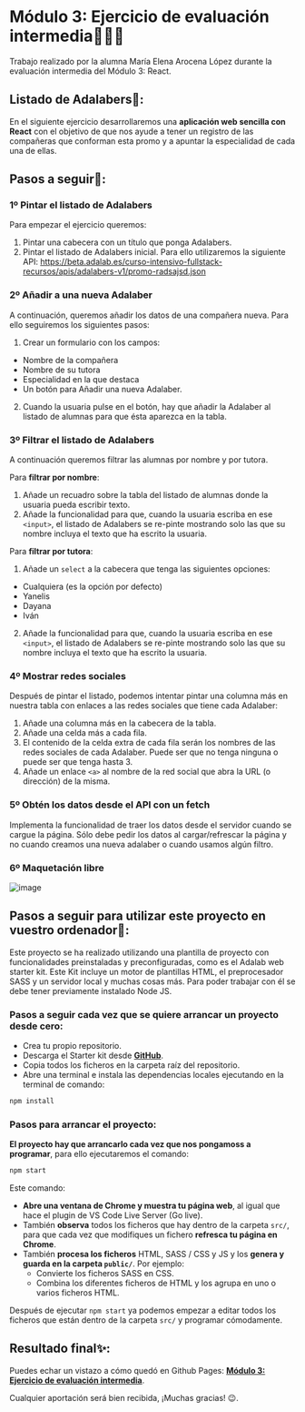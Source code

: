 # Módulo 3: Ejercicio de evaluación intermedia👩🏻‍💻 

Trabajo realizado por la alumna María Elena Arocena López durante la evaluación intermedia del Módulo 3: React.

## Listado de Adalabers📄:

En el siguiente ejercicio desarrollaremos una **aplicación web sencilla con React** con el objetivo de que nos ayude a tener un registro de las compañeras que conforman esta promo y a apuntar la especialidad de cada una de ellas.

## Pasos a seguir🎯:

### 1º Pintar el listado de Adalabers

Para empezar el ejercicio queremos:

1. Pintar una cabecera con un título que ponga Adalabers.
2. Pintar el listado de Adalabers inicial. Para ello utilizaremos la siguiente API: https://beta.adalab.es/curso-intensivo-fullstack-recursos/apis/adalabers-v1/promo-radsajsd.json

### 2º Añadir a una nueva Adalaber

A continuación, queremos añadir los datos de una compañera nueva. Para ello seguiremos los siguientes pasos:

1. Crear un formulario con los campos:

- Nombre de la compañera
- Nombre de su tutora
- Especialidad en la que destaca
- Un botón para Añadir una nueva Adalaber.

2. Cuando la usuaria pulse en el botón, hay que añadir la Adalaber al listado de alumnas para que ésta aparezca en la tabla.

### 3º Filtrar el listado de Adalabers

A continuación queremos filtrar las alumnas por nombre y por tutora.

Para **filtrar por nombre**:

1. Añade un recuadro sobre la tabla del listado de alumnas donde la usuaria pueda escribir texto.
2. Añade la funcionalidad para que, cuando la usuaria escriba en ese `<input>`, el listado de Adalabers se re-pinte mostrando solo las que su nombre incluya el texto que ha escrito la usuaria.

Para **filtrar por tutora**:
1. Añade un `select` a la cabecera que tenga las siguientes opciones:

- Cualquiera (es la opción por defecto)
- Yanelis
- Dayana
- Iván
 
2. Añade la funcionalidad para que, cuando la usuaria escriba en ese `<input>`, el listado de Adalabers se re-pinte mostrando solo las que su nombre incluya el texto que ha escrito la usuaria.

### 4º Mostrar redes sociales

Después de pintar el listado, podemos intentar pintar una columna más en nuestra tabla con enlaces a las redes sociales que tiene cada Adalaber:

1. Añade una columna más en la cabecera de la tabla.
2. Añade una celda más a cada fila.
3. El contenido de la celda extra de cada fila serán los nombres de las redes sociales de cada Adalaber. Puede ser que no tenga ninguna o puede ser que tenga hasta 3.
4. Añade un enlace `<a>` al nombre de la red social que abra la URL (o dirección) de la misma.

### 5º Obtén los datos desde el API con un fetch

Implementa la funcionalidad de traer los datos desde el servidor cuando se cargue la página. Sólo debe pedir los datos al cargar/refrescar la página y no cuando creamos una nueva adalaber o cuando usamos algún filtro.

### 6º Maquetación libre

![image](https://user-images.githubusercontent.com/113302094/205404853-49c98df7-549c-426a-b74b-21b96198291e.png)

## Pasos a seguir para utilizar este proyecto en vuestro ordenador💾:

Este proyecto se ha realizado utilizando una plantilla de proyecto con funcionalidades preinstaladas y preconfiguradas, como es el Adalab web starter kit. Este Kit incluye un motor de plantillas HTML, el preprocesador SASS y un servidor local y muchas cosas más. Para poder trabajar con él se debe tener previamente instalado Node JS.

### Pasos a seguir cada vez que se quiere arrancar un proyecto desde cero:

- Crea tu propio repositorio.
- Descarga el Starter kit desde **[GitHub](https://github.com/Adalab/Adalab-web-starter-kit)**.
- Copia todos los ficheros en la carpeta raíz del repositorio.
- Abre una terminal e instala las dependencias locales ejecutando en la terminal de comando:

```bash
npm install
```

### Pasos para arrancar el proyecto:

**El proyecto hay que arrancarlo cada vez que nos pongamoss a programar**, para ello ejecutaremos el comando:

```bash
npm start
```

Este comando:

- **Abre una ventana de Chrome y muestra tu página web**, al igual que hace el plugin de VS Code Live Server (Go live).
- También **observa** todos los ficheros que hay dentro de la carpeta `src/`, para que cada vez que modifiques un fichero **refresca tu página en Chrome**.
- También **procesa los ficheros** HTML, SASS / CSS y JS y los **genera y guarda en la carpeta `public/`**. Por ejemplo:
  - Convierte los ficheros SASS en CSS.
  - Combina los diferentes ficheros de HTML y los agrupa en uno o varios ficheros HTML.

Después de ejecutar `npm start` ya podemos empezar a editar todos los ficheros que están dentro de la carpeta `src/` y programar cómodamente.

## Resultado final✨:

Puedes echar un vistazo a cómo quedó en Github Pages: **[Módulo 3: Ejercicio de evaluación intermedia](https://beta.adalab.es/modulo-3-evaluacion-intermedia-marocena26/)**.

Cualquier aportación será bien recibida, ¡Muchas gracias! 😉.


